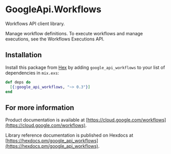 # GoogleApi.Workflows

Workflows API client library.

Manage workflow definitions. To execute workflows and manage executions, see the Workflows Executions API.

## Installation

Install this package from [Hex](https://hex.pm) by adding
`google_api_workflows` to your list of dependencies in `mix.exs`:

```elixir
def deps do
  [{:google_api_workflows, "~> 0.3"}]
end
```

## For more information

Product documentation is available at [https://cloud.google.com/workflows](https://cloud.google.com/workflows).

Library reference documentation is published on Hexdocs at
[https://hexdocs.pm/google_api_workflows](https://hexdocs.pm/google_api_workflows).
